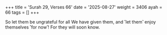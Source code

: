 +++
title = 'Surah 29, Verses 66'
date = '2025-08-27'
weight = 3406
ayah = 66
tags = []
+++

So let them be ungrateful for all We have given them, and ˹let them˺ enjoy themselves ˹for now˺! For they will soon know.